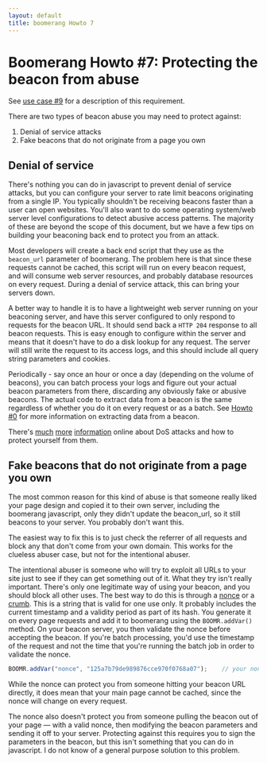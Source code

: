 ```yaml
---
layout: default
title: boomerang Howto 7
---
```


# Boomerang Howto \#7: Protecting the beacon from abuse

See [use case \#9](../use-cases.html#uc-9) for a description of this
requirement.

There are two types of beacon abuse you may need to protect against:

1.  Denial of service attacks
2.  Fake beacons that do not originate from a page you own

## Denial of service

There's nothing you can do in javascript to prevent denial of service
attacks, but you can configure your server to rate limit beacons
originating from a single IP. You typically shouldn't be receiving
beacons faster than a user can open websites. You'll also want to do
some operating system/web server level configurations to detect abusive
access patterns. The majority of these are beyond the scope of this
document, but we have a few tips on building your beaconing back end to
protect you from an attack.

Most developers will create a back end script that they use as the
`beacon_url` parameter of boomerang. The problem here is that since
these requests cannot be cached, this script will run on every beacon
request, and will consume web server resources, and probably database
resources on every request. During a denial of service attack, this can
bring your servers down.

A better way to handle it is to have a lightweight web server running on
your beaconing server, and have this server configured to only respond
to requests for the beacon URL. It should send back a `HTTP 204`
response to all beacon requests. This is easy enough to configure within
the server and means that it doesn't have to do a disk lookup for any
request. The server will still write the request to its access logs, and
this should include all query string parameters and cookies.

Periodically - say once an hour or once a day (depending on the volume
of beacons), you can batch process your logs and figure out your actual
beacon parameters from there, discarding any obviously fake or abusive
beacons. The actual code to extract data from a beacon is the same
regardless of whether you do it on every request or as a batch. See
[Howto \#0](howto-0.html) for more information on extracting data from a
beacon.

There's
[much](http://learn-networking.com/network-security/how-to-prevent-denial-of-service-attacks)
[more](http://en.wikipedia.org/wiki/Denial-of-service_attack)
[information](http://www.cert.org/tech_tips/denial_of_service.html)
online about DoS attacks and how to protect yourself from them.

## Fake beacons that do not originate from a page you own

The most common reason for this kind of abuse is that someone really
liked your page design and copied it to their own server, including the
boomerang javascript, only they didn't update the beacon\_url, so it
still beacons to your server. You probably don't want this.

The easiest way to fix this is to just check the referrer of all
requests and block any that don't come from your own domain. This works
for the clueless abuser case, but not for the intentional abuser.

The intentional abuser is someone who will try to exploit all URLs to
your site just to see if they can get something out of it. What they try
isn't really important. There's only one legitimate way of using your
beacon, and you should block all other uses. The best way to do this is
through a [nonce](http://en.wikipedia.org/wiki/Cryptographic_nonce) or a
[crumb](http://abhinavsingh.com/blog/2009/10/web-security-using-crumbs-to-protect-your-php-api-ajax-call-from-cross-site-request-forgery-csrfxsrf-and-other-vulnerabilities/).
This is a string that is valid for one use only. It probably includes
the current timestamp and a validity period as part of its hash. You
generate it on every page requests and add it to boomerang using the
`BOOMR.addVar()` method. On your beacon server, you then validate the
nonce before accepting the beacon. If you're batch processing, you'd use
the timestamp of the request and not the time that you're running the
batch job in order to validate the nonce.

```javascript
BOOMR.addVar("nonce", "125a7b79de989876cce970f0768a07");    // your nonce will be different
```

While the nonce can protect you from someone hitting your beacon URL
directly, it does mean that your main page cannot be cached, since the
nonce will change on every request.

The nonce also doesn't protect you from someone pulling the beacon out
of your page — with a valid nonce, then modifying the beacon parameters
and sending it off to your server. Protecting against this requires you
to sign the parameters in the beacon, but this isn't something that you
can do in javascript. I do not know of a general purpose solution to
this problem.

<div id="results">
</div>

<script src="/boomerang/boomerang.js" type="text/javascript"> </script>
<script src="/boomerang/plugins/bw.js" type="text/javascript"> </script>
<script src="/boomerang/plugins/navtiming.js" type="text/javascript"> </script>
<script src="/boomerang/plugins/rt.js" type="text/javascript"> </script>
<script src="howtos.js" type="text/javascript"> </script>
<script type="text/javascript">
BOOMR.init({
		user_ip: '10.0.0.1',
		BW: {
			base_url: '../../images/',
			cookie: 'HOWTO-BA'
		},
		RT: {
			cookie: 'HOWTO-RT'
		}
	});
</script>
